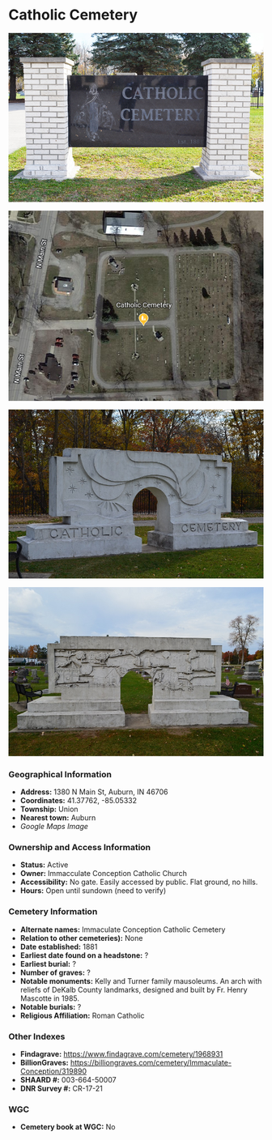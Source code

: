 # Catholic Cemetery


![Catholic Cemetery Entrance](https://github.com/FyoAtEPL/DeKalbCemeteries/blob/main/images/cemeteryPhotos/CatholicCemetery.png "Catholic Cemetery Entrance")

![Catholic Cemetery on Google Earth](https://github.com/FyoAtEPL/DeKalbCemeteries/blob/main/images/mapImages/CatholicEarth.png "Catholic Cemetery on Google Earth")

![Catholic Cemetery Arch View 1](https://github.com/FyoAtEPL/DeKalbCemeteries/blob/main/images/cemeteryPhotos/CatholicArch1.JPG "Catholic Cemetery Arch View 1")

![Catholic Cemetery Arch View 2](https://github.com/FyoAtEPL/DeKalbCemeteries/blob/main/images/cemeteryPhotos/CatholicArch2.JPG "Catholic Cemetery Arch View 2")

### Geographical Information
- **Address:** 1380 N Main St, Auburn, IN 46706
- **Coordinates:** 41.37762, -85.05332
- **Township:** Union
- **Nearest town:** Auburn
- *Google Maps Image*

### Ownership and Access Information
- **Status:** Active
- **Owner:** Immacculate Conception Catholic Church
- **Accessibility:** No gate. Easily accessed by public. Flat ground, no hills. 
- **Hours:** Open until sundown (need to verify)

### Cemetery Information
- **Alternate names:** Immaculate Conception Catholic Cemetery
- **Relation to other cemeteries):** None
- **Date established:** 1881
- **Earliest date found on a headstone:** ?
- **Earliest burial:** ?
- **Number of graves:** ?
- **Notable monuments:** Kelly and Turner family mausoleums. An arch with reliefs of DeKalb County landmarks, designed and built by Fr. Henry Mascotte in 1985.
- **Notable burials:** ?
- **Religious Affiliation:** Roman Catholic

### Other Indexes
- **Findagrave:** https://www.findagrave.com/cemetery/1968931
- **BillionGraves:**  https://billiongraves.com/cemetery/Immaculate-Conception/319890
- **SHAARD #:** 003-664-50007
- **DNR Survey #:** CR-17-21


### WGC
- **Cemetery book at WGC:** No
